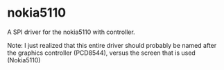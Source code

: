 nokia5110
=========

A SPI driver for the nokia5110 with controller.  

Note: I just realized that this entire driver should probably be named after the graphics controller (PCD8544), versus the screen that is used (Nokia5110)
